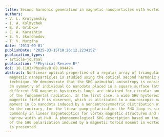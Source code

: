 ```yaml
---
title: Second harmonic generation in magnetic nanoparticles with vortex magnetic state
authors:
- V. L. Krutyanskiy
- I. A. Kolmychek
- B. A. Gribkov
- E. A. Karashtin
- E. V. Skorohodov
- T. V. Murzina
date: '2013-09-01'
publishDate: '2025-03-15T18:26:12.223415Z'
publication_types:
- article-journal
publication: '*Physical Review B*'
doi: 10.1103/PhysRevB.88.094424
abstract: Nonlinear optical properties of a regular array of triangular-shaped vortex
  magnetic nanoparticles is studied using the optical second harmonic generation (SHG)
  technique. We demonstrate that the SHG azimuthal anisotropy is consistent with the
  3m symmetry of individual Co nanodots placed in a square surface lattice. Qualitatively
  different SHG magnetic hysteresis loops are obtained for circular and linear polarizations
  of the fundamental radiation. In the first case, a wide SHG hysteresis at zero DC
  magnetic field H is observed, which is attributed to a macroscopic magnetic toroid
  moment in Co nanodots induced by a noncentrosymmetric distribution of the magnetization.
  On the contrary, for the linear pump polarization the SHG loop is similar to observed
  commonly in linear magnetooptics for vortex magnetic structures and reveals a rather
  narrow width at H=0. A phenomenological SHG description based on the introduction
  of the SHG polarization induced by a magnetic toroid moment in vortex magnetic nanostructures
  is presented.
---
```

